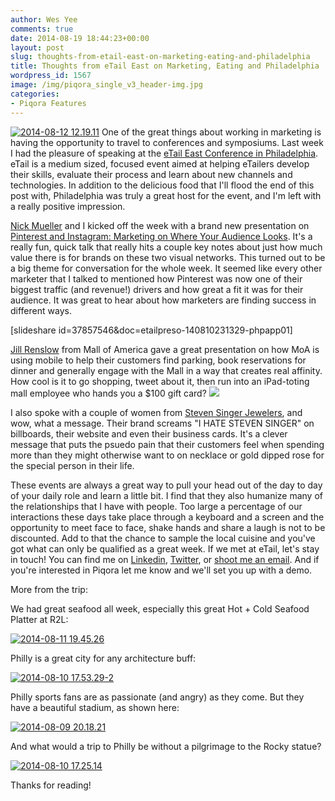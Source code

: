 ```yaml
---
author: Wes Yee
comments: true
date: 2014-08-19 18:44:23+00:00
layout: post
slug: thoughts-from-etail-east-on-marketing-eating-and-philadelphia
title: Thoughts from eTail East on Marketing, Eating and Philadelphia
wordpress_id: 1567
image: /img/piqora_single_v3_header-img.jpg
categories:
- Piqora Features
---
```


[![2014-08-12 12.19.11](http://blog.piqora.com/wp-content/uploads/2014/08/2014-08-12-12.19.11.jpg)](http://blog.piqora.com/wp-content/uploads/2014/08/2014-08-12-12.19.11.jpg) One of the great things about working in marketing is having the opportunity to travel to conferences and symposiums. Last week I had the pleasure of speaking at the [eTail East Conference in Philadelphia](http://etaileast.wbresearch.com/). eTail is a medium sized, focused event aimed at helping eTailers develop their skills, evaluate their process and learn about new channels and technologies. In addition to the delicious food that I'll flood the end of this post with, Philadelphia was truly a great host for the event, and I'm left with a really positive impression.

[Nick Mueller](http://twitter.com/nickmueller) and I kicked off the week with a brand new presentation on [Pinterest and Instagram: Marketing on Where Your Audience Looks](http://go.piqora.com/eTail-East_eTailEast.html?LS=Blog). It's a really fun, quick talk that really hits a couple key notes about just how much value there is for brands on these two visual networks. This turned out to be a big theme for conversation for the whole week. It seemed like every other marketer that I talked to mentioned how Pinterest was now one of their biggest traffic (and revenue!) drivers and how great a fit it was for their audience. It was great to hear about how marketers are finding success in different ways.


[slideshare id=37857546&doc=etailpreso-140810231329-phpapp01]


[Jill Renslow](http://twitter.com/jrenslow) from Mall of America gave a great presentation on how MoA is using mobile to help their customers find parking, book reservations for dinner and generally engage with the Mall in a way that creates real affinity. How cool is it to go shopping, tweet about it, then run into an iPad-toting mall employee who hands you a $100 gift card? ![](http://thealisters.typepad.com/.a/6a00e551dce6248833011168413cc6970c-800wi)

I also spoke with a couple of women from [Steven Singer Jewelers](http://www.ihatestevensinger.com/), and wow, what a message. Their brand screams "I HATE STEVEN SINGER" on billboards, their website and even their business cards. It's a clever message that puts the psuedo pain that their customers feel when spending more than they might otherwise want to on necklace or gold dipped rose for the special person in their life.

These events are always a great way to pull your head out of the day to day of your daily role and learn a little bit. I find that they also humanize many of the relationships that I have with people. Too large a percentage of our interactions these days take place through a keyboard and a screen and the opportunity to meet face to face, shake hands and share a laugh is not to be discounted. Add to that the chance to sample the local cuisine and you've got what can only be qualified as a great week. If we met at eTail, let's stay in touch! You can find me on [Linkedin](https://www.linkedin.com/in/wesyee), [Twitter](http://twitter.com/wesyee), or [shoot me an email](wes@piqora.com). And if you're interested in Piqora let me know and we'll set you up with a demo.

More from the trip:

We had great seafood all week, especially this great Hot + Cold Seafood Platter at R2L:

[![2014-08-11 19.45.26](http://blog.piqora.com/wp-content/uploads/2014/08/2014-08-11-19.45.26-300x225.jpg)](http://blog.piqora.com/wp-content/uploads/2014/08/2014-08-11-19.45.26.jpg)

Philly is a great city for any architecture buff:

[![2014-08-10 17.53.29-2](http://blog.piqora.com/wp-content/uploads/2014/08/2014-08-10-17.53.29-2-300x300.jpg)](http://blog.piqora.com/wp-content/uploads/2014/08/2014-08-10-17.53.29-2.jpg)

Philly sports fans are as passionate (and angry) as they come. But they have a beautiful stadium, as shown here:

[![2014-08-09 20.18.21](http://blog.piqora.com/wp-content/uploads/2014/08/2014-08-09-20.18.21-1024x332.jpg)](http://blog.piqora.com/wp-content/uploads/2014/08/2014-08-09-20.18.21.jpg)

And what would a trip to Philly be without a pilgrimage to the Rocky statue?

[![2014-08-10 17.25.14](http://blog.piqora.com/wp-content/uploads/2014/08/2014-08-10-17.25.14-300x225.jpg)](http://blog.piqora.com/wp-content/uploads/2014/08/2014-08-10-17.25.14.jpg)

Thanks for reading!
